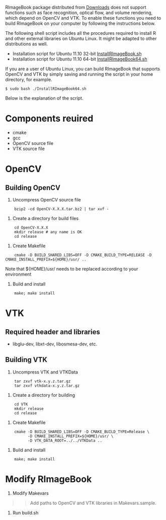 RImageBook package distributed from [Downloads](https://code.google.com/p/rimagebook/downloads/list) does not support functions such as face recognition, optical flow, and volume rendering, which depend on OpenCV and VTK. To enable these functions you need to build RImageBook on your computer by following the instructions below.

The following shell script includes all the procedures required to install R and other external libraries on Ubuntu Linux. It might be adapted to other distributions as well.

  * Installation script for Ubuntu 11.10 32-bit [InstallRImageBook.sh](https://code.google.com/p/rimagebook/source/browse/InstallRImageBook.sh)
  * Installation script for Ubuntu 11.10 64-bit [InstallRImageBook64.sh](https://code.google.com/p/rimagebook/source/browse/InstallRImageBook64.sh　)

If you are a user of Ubuntu Linux, you can build RImageBook that supports OpenCV and VTK by simply saving and running the script in your home directory, for example.
```
$ sudo bash ./InstallRImageBook64.sh
```


Below is the explanation of the script.

# Components reuired #
  * cmake
  * gcc
  * OpenCV source file
  * VTK source file

# OpenCV #
## Building OpenCV ##
  1. Uncompress OpenCV source file
```
    bzip2 -cd OpenCV-X.X.X.tar.bz2 | tar xvf -
```
  1. Create a directory for build files
```
    cd OpenCV-X.X.X
    mkdir release # any name is OK
    cd release
```
  1. Create Makefile
```
    cmake -D BUILD_SHARED_LIBS=OFF -D CMAKE_BUILD_TYPE=RELEASE -D CMAKE_INSTALL_PREFIX=${HOME}/usr/ ..
```
Note that ${HOME}/usr/ needs to be replaced according to your environment
  1. Build and install
```
    make; make install
```

# VTK #
## Required header and libraries ##
  * libglu-dev, libxt-dev, libosmesa-dev, etc.

## Building VTK ##
  1. Uncompress VTK and VTKData
```
    tar zxvf vtk-x.y.z.tar.gz
    tar zxvf vtkdata-x.y.z.tar.gz
```
  1. Create a directory for building
```
    cd VTK
    mkdir release
    cd release
```
  1. Create Makefile
```
    cmake -D BUILD_SHARED_LIBS=OFF -D CMAKE_BUILD_TYPE=Release \
          -D CMAKE_INSTALL_PREFIX=${HOME}/usr/ \
          -D VTK_DATA_ROOT=../../VTKData ..
```
  1. Build and install
```
    make; make install
```

# Modify RImageBook #
  1. Modify Makevars
> > Add paths to OpenCV and VTK libraries in Makevars.sample.
  1. Run build.sh